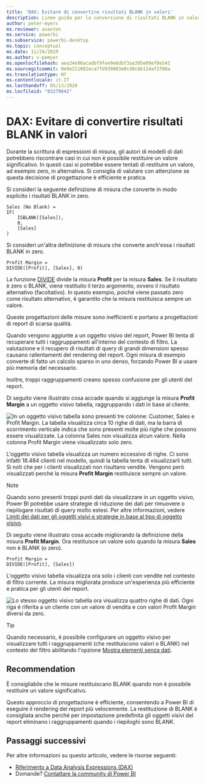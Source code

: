 ```yaml
---
title: 'DAX: Evitare di convertire risultati BLANK in valori'
description: Linee guida per la conversione di risultati BLANK in valori.
author: peter-myers
ms.reviewer: asaxton
ms.service: powerbi
ms.subservice: powerbi-desktop
ms.topic: conceptual
ms.date: 11/24/2019
ms.author: v-pemyer
ms.openlocfilehash: aea24e96acadbf9fee9e6dbf3aa395e09ef8e541
ms.sourcegitcommit: 0e9e211082eca7fd939803e0cd9c6b114af2f90a
ms.translationtype: HT
ms.contentlocale: it-IT
ms.lasthandoff: 05/13/2020
ms.locfileid: "83279642"
---
```

# <a name="dax-avoid-converting-blanks-to-values"></a>DAX: Evitare di convertire risultati BLANK in valori

Durante la scrittura di espressioni di misura, gli autori di modelli di dati potrebbero riscontrare casi in cui non è possibile restituire un valore significativo. In questi casi si potrebbe essere tentati di restituire un valore, ad esempio zero, in alternativa. Si consiglia di valutare con attenzione se questa decisione di progettazione è efficiente e pratica.

Si consideri la seguente definizione di misura che converte in modo esplicito i risultati BLANK in zero.

```dax
Sales (No Blank) =
IF(
    ISBLANK([Sales]),
    0,
    [Sales]
)
```

Si consideri un'altra definizione di misura che converte anch'essa i risultati BLANK in zero.

```dax
Profit Margin =
DIVIDE([Profit], [Sales], 0)
```

La funzione [DIVIDE](/dax/divide-function-dax) divide la misura **Profit** per la misura **Sales**. Se il risultato è zero o BLANK, viene restituito il terzo argomento, ovvero il risultato alternativo (facoltativo). In questo esempio, poiché viene passato zero come risultato alternativo, è garantito che la misura restituisca sempre un valore.

Queste progettazioni delle misure sono inefficienti e portano a progettazioni di report di scarsa qualità.

Quando vengono aggiunte a un oggetto visivo del report, Power BI tenta di recuperare tutti i raggruppamenti all'interno del contesto di filtro. La valutazione e il recupero di risultati di query di grandi dimensioni spesso causano rallentamenti del rendering del report. Ogni misura di esempio converte di fatto un calcolo sparso in uno denso, forzando Power BI a usare più memoria del necessario.

Inoltre, troppi raggruppamenti creano spesso confusione per gli utenti del report.

Di seguito viene illustrato cosa accade quando si aggiunge la misura **Profit Margin** a un oggetto visivo tabella, raggruppando i dati in base al cliente.

![In un oggetto visivo tabella sono presenti tre colonne: Customer, Sales e Profit Margin. La tabella visualizza circa 10 righe di dati, ma la barra di scorrimento verticale indica che sono presenti molte più righe che possono essere visualizzate. La colonna Sales non visualizza alcun valore. Nella colonna Profit Margin viene visualizzato solo zero.](media/dax-avoid-converting-blank/table-visual-poor.png)

L'oggetto visivo tabella visualizza un numero eccessivo di righe. Ci sono infatti 18.484 clienti nel modello, quindi la tabella tenta di visualizzarli tutti. Si noti che per i clienti visualizzati non risultano vendite. Vengono però visualizzati perché la misura **Profit Margin** restituisce sempre un valore.

> [!NOTE]
> Quando sono presenti troppi punti dati da visualizzare in un oggetto visivo, Power BI potrebbe usare strategie di riduzione dei dati per rimuovere o riepilogare risultati di query molto estesi. Per altre informazioni, vedere [Limiti dei dati per gli oggetti visivi e strategie in base al tipo di oggetto visivo](../visuals/power-bi-data-points.md).

Di seguito viene illustrato cosa accade migliorando la definizione della misura **Profit Margin**. Ora restituisce un valore solo quando la misura **Sales** non è BLANK (o zero).

```dax
Profit Margin =
DIVIDE([Profit], [Sales])
```

L'oggetto visivo tabella visualizza ora solo i clienti con vendite nel contesto di filtro corrente. La misura migliorata produce un'esperienza più efficiente e pratica per gli utenti del report.

![Lo stesso oggetto visivo tabella ora visualizza quattro righe di dati. Ogni riga è riferita a un cliente con un valore di vendita e con valori Profit Margin diversi da zero.](media/dax-avoid-converting-blank/table-visual-good.png)

> [!TIP]
> Quando necessario, è possibile configurare un oggetto visivo per visualizzare tutti i raggruppamenti (che restituiscono valori o BLANK) nel contesto del filtro abilitando l'opzione [Mostra elementi senza dati](../create-reports/desktop-show-items-no-data.md).

## <a name="recommendation"></a>Recommendation

È consigliabile che le misure restituiscano BLANK quando non è possibile restituire un valore significativo.

Questo approccio di progettazione è efficiente, consentendo a Power BI di eseguire il rendering dei report più velocemente. La restituzione di BLANK è consigliata anche perché per impostazione predefinita gli oggetti visivi del report eliminano i raggruppamenti quando i riepiloghi sono BLANK.

## <a name="next-steps"></a>Passaggi successivi

Per altre informazioni su questo articolo, vedere le risorse seguenti:

- [Riferimento a Data Analysis Expressions (DAX)](/dax/)
- Domande? [Contattare la community di Power BI](https://community.powerbi.com/)

